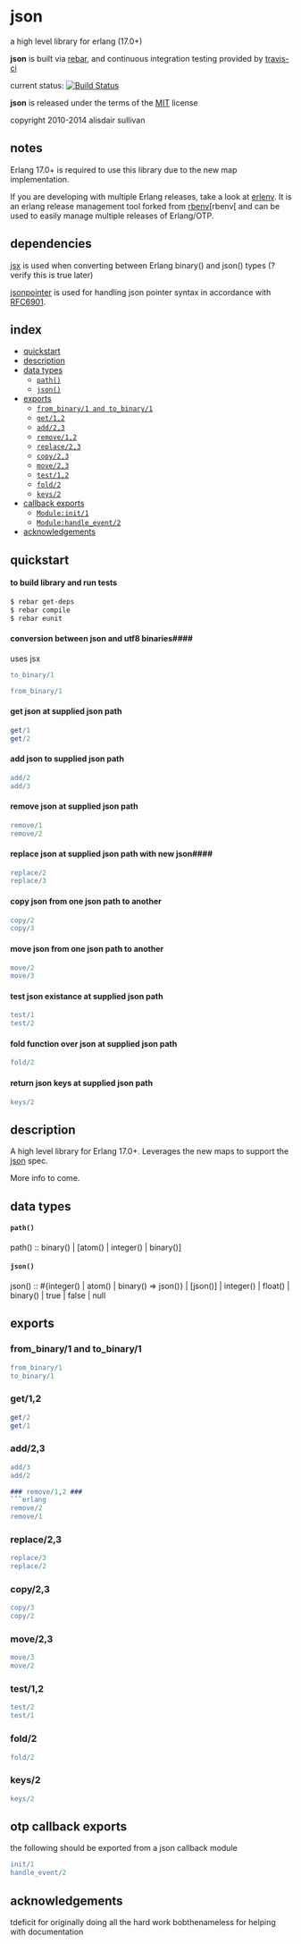 # json #

a high level library for erlang (17.0+)

**json** is built via [rebar][rebar], and continuous integration testing provided by [travis-ci][travis]


current status: [![Build Status](https://travis-ci.org/talentdeficit/json.svg?branch=master)](https://travis-ci.org/talentdeficit/json)

**json** is released under the terms of the [MIT][MIT] license

copyright 2010-2014 alisdair sullivan

## notes ##

Erlang 17.0+ is required to use this library due to the new map implementation.

If you are developing with multiple Erlang releases, take a look at [erlenv][erlenv]. It is an erlang release management tool forked from [rbenv][rbenv[ and can be used to easily manage multiple releases of Erlang/OTP.


## dependencies ##

[jsx][jsx] is used when converting between Erlang binary() and json() types (? verify this is true later)

[jsonpointer][jsonpointer] is used for handling json pointer syntax in accordance with [RFC6901][rfc6901].

## index ##

* [quickstart](#quickstart)
* [description](#description)
* [data types](#data-types)
  - [`path()`](#path)
  - [`json()`](#json)
* [exports](#exports)
  - [`from_binary/1 and to_binary/1`](#from_binary1_and_to_binary1)
  - [`get/1,2`](#get12)
  - [`add/2,3`](#add23)
  - [`remove/1,2`](#remove12)
  - [`replace/2,3`](#replace23)
  - [`copy/2,3`](#copy23)
  - [`move/2,3`](#move23)
  - [`test/1,2`](test12)
  - [`fold/2`](#fold2)
  - [`keys/2`](#keys2)
* [callback exports](#callback_exports)
  - [`Module:init/1`](#moduleinit1)
  - [`Module:handle_event/2`](#modulehandle_event2)
* [acknowledgements](#acknowledgements)

## quickstart ##

#### to build library and run tests  ####
```bash
$ rebar get-deps
$ rebar compile
$ rebar eunit
```

#### conversion between json and utf8 binaries####
uses jsx

```erlang
to_binary/1
```

```erlang
from_binary/1
```

#### get json at supplied json path ####


```erlang
get/1
get/2
```

#### add json to supplied json path ####

```erlang
add/2
add/3
```

#### remove json at supplied json path ####

```erlang
remove/1
remove/2
```

#### replace json at supplied json path with new json####

```erlang
replace/2
replace/3

```

#### copy json from one json path to another ####

```erlang
copy/2
copy/3

```
#### move json from one json path to another ####

```erlang
move/2
move/3

```

#### test json existance at supplied json path ####

```erlang
test/1
test/2

```

#### fold function over json at supplied json path ####

```erlang
fold/2


```
#### return json keys at supplied json path ####

```erlang
keys/2

```

## description ##

A high level library for Erlang 17.0+. Leverages the new maps to support the [json][json] spec.

More info to come.

## data types ##

#### `path()` ####
path() :: binary() | [atom() | integer() | binary()]

#### `json()` ####
json() :: #{integer() | atom() | binary() => json()}
  | [json()]
  | integer()
  | float()
  | binary()
  | true
  | false
  | null

## exports ##

### from_binary/1 and to_binary/1 ###
```erlang
from_binary/1
to_binary/1
```

### get/1,2 ###
```erlang
get/2
get/1
```

### add/2,3 ###
```erlang
add/3
add/2

### remove/1,2 ###
```erlang
remove/2
remove/1
```

### replace/2,3 ###
```erlang
replace/3
replace/2
```

### copy/2,3 ###
```erlang
copy/3
copy/2
```

### move/2,3 ###
```erlang
move/3
move/2
```

### test/1,2 ###
```erlang
test/2
test/1
```

### fold/2 ###
```erlang
fold/2
```

### keys/2 ###
```erlang
keys/2
```
## otp callback exports ##
the following should be exported from a json callback module

```erlang
init/1
handle_event/2
```
## acknowledgements ##
tdeficit for originally doing all the hard work
bobthenameless for helping with documentation


[rebar]: https://github.com/rebar/rebar
[travis]: https://travis-ci.org
[jsx]: https://github.com/talentdeficit/jsx
[jsonpointer]: https://github.com/talentdeficit/jsonpointer
[erlenv]: https://github.com/talentdeficit/erlenv
[rbenv]: https://github.com/sstephenson/rbenv
[rfc6901]: http://tools.ietf.org/html/rfc6901
[MIT]: http://www.opensource.org/licenses/mit-license.html
[json]: http://json.org